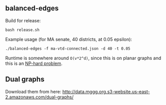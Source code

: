 ## balanced-edges
Build for release:
```
bash release.sh
```

Example usage (for MA senate, 40 districts, at 0.05 epsilon):
```
./balanced-edges -f ma-vtd-connected.json -d 40 -t 0.05
```

Runtime is somewhere around `O(v*2^d)`, since this is on planar graphs and this is an [NP-hard problem](https://en.wikipedia.org/wiki/Longest_path_problem).

## Dual graphs
Download them from here: http://data.mggg.org.s3-website.us-east-2.amazonaws.com/dual-graphs/
